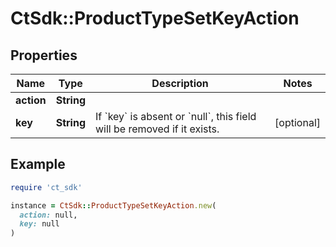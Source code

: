 # CtSdk::ProductTypeSetKeyAction

## Properties

| Name | Type | Description | Notes |
| ---- | ---- | ----------- | ----- |
| **action** | **String** |  |  |
| **key** | **String** | If &#x60;key&#x60; is absent or &#x60;null&#x60;, this field will be removed if it exists. | [optional] |

## Example

```ruby
require 'ct_sdk'

instance = CtSdk::ProductTypeSetKeyAction.new(
  action: null,
  key: null
)
```

